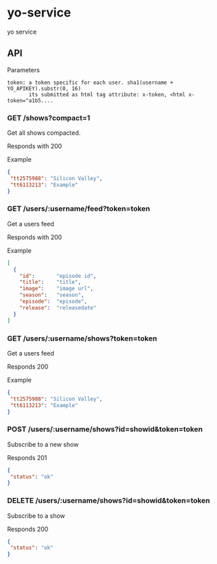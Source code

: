 # yo-service
yo service

## API

Parameters

```
token: a token specific for each user. sha1(username + YO_APIKEY).substr(0, 16)
       its submitted as html tag attribute: x-token, <html x-token="a1b5....

```
### GET /shows?compact=1

Get all shows compacted.

Responds with 200

Example
```json
{
 "tt2575988": "Silicon Valley",
 "tt6113213": "Example"
}
```


### GET /users/:username/feed?token=token

Get a users feed

Responds with 200

Example
```json
[
  {
    "id":       "episode id",
    "title":    "title",
    "image":    "image url",
    "season":   "season",
    "episode":  "episode",
    "release":  "releasedate"
  }
]
```

### GET /users/:username/shows?token=token

Get a users feed

Responds 200

Example
```json
{
 "tt2575988": "Silicon Valley",
 "tt6113213": "Example"
}
```

### POST /users/:username/shows?id=showid&token=token

Subscribe to a new show

Responds 201
```json
{
 "status": "ok"
}
```

### DELETE /users/:username/shows?id=showid&token=token

Subscribe to a show

Responds 200
```json
{
 "status": "ok"
}
```
